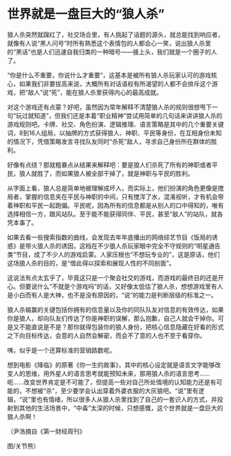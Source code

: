 # 世界就是一盘巨大的“狼人杀”

狼人杀突然就蹿红了，社交场合里，有人挑起了话题的源头，就总能找到响应者，就像有人说“黑人问号”时所有熟悉这个表情包的人都会心一笑，说出狼人杀里的“黑话”也是人们迅速自我归类的一种暗号——接上头，我们就是一个圈子的人了。 

“你是什么不重要，你说什么才重要”，这基本是被所有狼人杀玩家认可的游戏核心，如果我们非要拔高来说，大概所有对话语权有所渴望的人都不会排斥这个游戏，把“敌人”说“死”，能在狼人杀里获得内心的最高成就。 

对这个游戏还有点蒙？好吧，虽然因为常年解释不清楚狼人杀的规则很想甩下一句“玩过就知道”，但我们还是本着“职业精神”尝试用简单的几句话来讲讲狼人杀的游戏规则吧。卡牌、社交、角色扮演、逻辑推理、语言策略是其中的几个重要关键词，8到16人组局，以抽牌的方式获得狼人、神职、平民等身份，在互相身份未知的情况下，凭借策略发言寻找队友同时“杀死”敌人，寻求自己身份所在群体的胜利。 

好像有点绕？那就粗暴点从结果来解释吧：要是狼人们杀死了所有的神职或者平民，狼人就胜了，而如果狼人被全部干掉了，就是神职与平民的胜利。 

从字面上看，狼人总是简单地被理解成坏人，而实际上，他们扮演的角色更像是搅局者，掌握的信息夹在平民与神职的中间，只有搅浑了水，混淆视听，才有机会带着神职和平民一起跑偏。平民呢，因為所有的信息都是从别人的口中得知的，唯有选择相信一方，跟风站队。至于能不能获得同伴、平民，甚至“敌人”的站队，就各凭本事了。 

如果去看一些搜索指数的曲线，会发现去年年底播出的网络综艺节目《饭局的诱惑》是带火狼人杀的诱因，这档在不少狼人杀玩家眼中完全不守规则的“明星通告类”节目，成了不少人的游戏启蒙。人家压根也“不想玩专业的”，这是原话，他们这场狼人杀的目的，是“借此得以探索和展现人性的不同剖面”。 

这说法有点太玄乎了，毕竟这只是一个聚会社交的游戏，而游戏的最终目的还是开心。但要说什么“不就是个游戏吗”的话，又好像太低估了狼人杀，想想游戏里有人是小白而有人是大神，也不是没有原因的，“说”的能力是判断层级的标准之一。 

狼人杀输赢的关键包括你拥有的信息量以及你的同队队友对信息的有效传达，如果你是狼人，却向队友们传达了你是神职的误解，那么抱歉，自己人就会干掉你。可是又不能直说是不是？那你就得包装你的狼人身份，把核心信息隐藏在好看的形式之下向目标传达，会意的人自然会解密，而会不了意的人也不至于看穿你。 

咦，似乎是一个还算标准的营销路数呢。 

想到电影《降临》的原著《你一生的故事》，其中的核心设定就是语言文字能够改变人的思维，用外星人的语言思考就能预知未来，那用狼人杀的语言思考……呃……改变世界肯定是不可能了，但提高一些对自己所处情境的认知能力还是有可能的，不想被“杀”，至少要学会认出穿着外婆衣服的大灰狼吧。“说”里有逻辑，“说”里也有情绪，所以很多人从狼人杀里找到了自己的一套识人的方式，并投射到其他的生活场景中，“中毒”太深的时候，只想感慨，这个世界就是一盘巨大的狼人杀啊！ 

（尹浩摘自《第一财经周刊》 

图/关节熊）